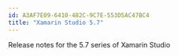 ```yaml
---
id: A3AF7E09-6410-482C-9C7E-553D5AC47BC4
title: "Xamarin Studio 5.7"
---
```


Release notes for the 5.7 series of Xamarin Studio
